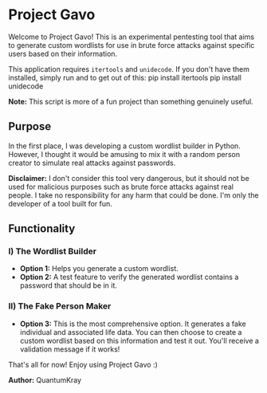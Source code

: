 # Project Gavo

Welcome to Project Gavo! This is an experimental pentesting tool that aims to generate custom wordlists for use in brute force attacks against specific users based on their information.

This application requires `itertools` and `unidecode`. If you don't have them installed, simply run and to get out of this:
pip install itertools
pip install unidecode


**Note:** This script is more of a fun project than something genuinely useful.

## Purpose

In the first place, I was developing a custom wordlist builder in Python. However, I thought it would be amusing to mix it with a random person creator to simulate real attacks against passwords.

**Disclaimer:** I don't consider this tool very dangerous, but it should not be used for malicious purposes such as brute force attacks against real people. I take no responsibility for any harm that could be done. I'm only the developer of a tool built for fun.

## Functionality

### I) The Wordlist Builder

- **Option 1:** Helps you generate a custom wordlist.
- **Option 2:** A test feature to verify the generated wordlist contains a password that should be in it.

### II) The Fake Person Maker

- **Option 3:** This is the most comprehensive option. It generates a fake individual and associated life data. You can then choose to create a custom wordlist based on this information and test it out. You'll receive a validation message if it works!

That's all for now! Enjoy using Project Gavo :)

**Author:** QuantumKray
